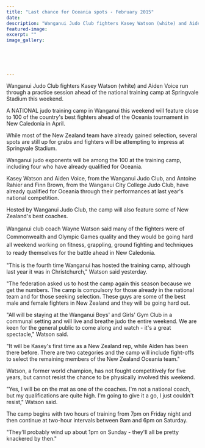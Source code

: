 ```yaml
---
title: "Last chance for Oceania spots - February 2015"
date: 
description: "Wanganui Judo Club fighters Kasey Watson (white) and Aiden Voice run through a practice session ahead of the national training camp at Springvale Stadium this weekend, Wanganui Chronicle 11 Feb 2015.."
featured-image: 
excerpt: ""
image_gallery:
    
    
    
    
    
---
```


<p>Wanganui Judo Club fighters Kasey Watson (white) and Aiden Voice run through a practice session ahead of the national training camp at Springvale Stadium this weekend.</p>
<p>A NATIONAL judo training camp in Wanganui this weekend will feature close to 100 of the country's best fighters ahead of the Oceania tournament in New Caledonia in April.</p>
<p>While most of the New Zealand team have already gained selection, several spots are still up for grabs and fighters will be attempting to impress at Springvale Stadium.</p>
<p>Wanganui judo exponents will be among the 100 at the training camp, including four who have already qualified for Oceania.</p>
<p>Kasey Watson and Aiden Voice, from the Wanganui Judo Club, and Antoine Rahier and Finn Brown, from the Wanganui City College Judo Club, have already qualified for Oceania through their performances at last year's national competition.</p>
<p>Hosted by Wanganui Judo Club, the camp will also feature some of New Zealand's best coaches.</p>
<p><span style="line-height: 1.5;">Wanganui club coach Wayne Watson said many of the fighters were of Commonwealth and Olympic Games quality and they would be going hard all weekend working on fitness, grappling, ground fighting and techniques to ready themselves for the battle ahead in New Caledonia.</span></p>
<p>"This is the fourth time Wanganui has hosted the training camp, although last year it was in Christchurch," Watson said yesterday.</p>
<p>"The federation asked us to host the camp again this season because we get the numbers. The camp is compulsory for those already in the national team and for those seeking selection. These guys are some of the best male and female fighters in New Zealand and they will be going hard out.</p>
<p>"All will be staying at the Wanganui Boys' and Girls' Gym Club in a communal setting and will live and breathe judo the entire weekend. We are keen for the general public to come along and watch - it's a great spectacle," Watson said.</p>
<p>"It will be Kasey's first time as a New Zealand rep, while Aiden has been there before. There are two categories and the camp will include fight-offs to select the remaining members of the New Zealand Oceania team."</p>
<p>Watson, a former world champion, has not fought competitively for five years, but cannot resist the chance to be physically involved this weekend.</p>
<p>"Yes, I will be on the mat as one of the coaches. I'm not a national coach, but my qualifications are quite high. I'm going to give it a go, I just couldn't resist," Watson said.</p>
<p>The camp begins with two hours of training from 7pm on Friday night and then continue at two-hour intervals between 9am and 6pm on Saturday.</p>
<p>"They'll probably wind up about 1pm on Sunday - they'll all be pretty knackered by then."</p>

